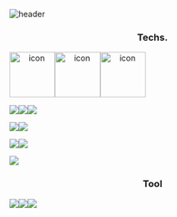![header](https://capsule-render.vercel.app/api?type=waving&color=3b587f&height=180&section=header&text=%20Sejong&nbsp;Park&fontSize=40&fadeIn&fontAlignY=36&fontColor=000000)
<h3 align="center">Techs.</h3>

<p align="center" style="display: flex; align-items: flex-start;">
  <img src="https://techstack-generator.vercel.app/js-icon.svg" alt="icon" width="80" height="80" />
  <img src="https://techstack-generator.vercel.app/ts-icon.svg" alt="icon" width="80" height="80" />
  <img src="https://techstack-generator.vercel.app/react-icon.svg" alt="icon" width="80" height="80" />
</p>

<p align="center" style="display: flex; align-items: flex-start;">
  <img src="https://img.shields.io/badge/html5-3b587f?style=for-the-badge&logo=html5&logoColor=white">
  <img src="https://img.shields.io/badge/css3-3b587f?style=for-the-badge&logo=css3&logoColor=white">
  <img src="https://img.shields.io/badge/next-3b587f?style=for-the-badge&logo=nextdotjs&logoColor=white">
</p>
<p align="center" style="display: flex; align-items: flex-start;">
  <img src="https://img.shields.io/badge/recoil-3b587f?style=for-the-badge&logo=recoil&logoColor=white">
  <img src="https://img.shields.io/badge/mobx-3b587f?style=for-the-badge&logo=mobx&logoColor=white">
</p>
<p align="center" style="display: flex; align-items: flex-start;">
  <img src="https://img.shields.io/badge/tailwind-3b587f?style=for-the-badge&logo=tailwindcss&logoColor=white">
  <img src="https://img.shields.io/badge/styledcomponents-3b587f?style=for-the-badge&logo=styledcomponents&logoColor=white">
</p>
<p align="center" style="display: flex; align-items: flex-start;">
  <img src="https://img.shields.io/badge/docker-3b587f?style=for-the-badge&logo=docker&logoColor=white">
</p>

  
<h3 align="center">Tool</h3>
<p align="center" style="display: flex; align-items: flex-start;">
  <img src="https://img.shields.io/badge/vscode-3b587f?style=for-the-badge&logo=visualstudiocode&logoColor=white">
  <img src="https://img.shields.io/badge/figma-3b587f?style=for-the-badge&logo=figma&logoColor=white">
   <img src="https://img.shields.io/badge/slack-3b587f?style=for-the-badge&logo=slack&logoColor=white">
</p>
